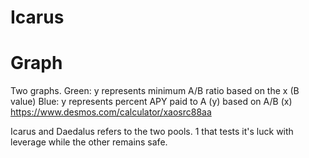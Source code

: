 # Icarus

# Graph
Two graphs. 
Green: y represents minimum A/B ratio based on the x (B value)
Blue: y represents percent APY paid to A (y) based on A/B (x)
https://www.desmos.com/calculator/xaosrc88aa

Icarus and Daedalus
refers to the two pools. 1 that tests it's luck with leverage while the other remains safe.